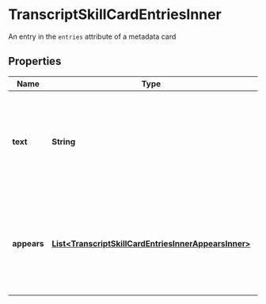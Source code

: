 

# TranscriptSkillCardEntriesInner

An entry in the `entries` attribute of a metadata card

## Properties

| Name | Type | Description | Notes |
|------------ | ------------- | ------------- | -------------|
|**text** | **String** | The text of the entry. This would be the transcribed text assigned to the entry on the timeline. |  [optional] |
|**appears** | [**List&lt;TranscriptSkillCardEntriesInnerAppearsInner&gt;**](TranscriptSkillCardEntriesInnerAppearsInner.md) | Defines when a transcribed bit of text appears. This only includes a start time and no end time. |  [optional] |



